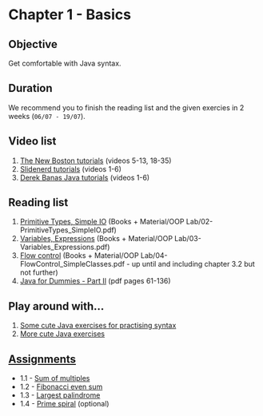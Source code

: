 # Chapter 1 - Basics

## Objective
Get comfortable with Java syntax.

## Duration
We recommend you to finish the reading list and the given exercies in 2 weeks (`06/07 - 19/07`).

## Video list
1. [The New Boston tutorials](https://www.youtube.com/watch?v=gtQJXzi3Yns&index=5&list=PLFE2CE09D83EE3E28) (videos 5-13, 18-35)
2. [Slidenerd tutorials](https://www.youtube.com/watch?v=SSmB_HA0edc&list=PLonJJ3BVjZW6_q8gh7XoLUIhRIyBcYJLP&index=1) (videos 1-6)
3. [Derek Banas Java tutorials](https://www.youtube.com/playlist?list=PLE7E8B7F4856C9B19) (videos 1-6)

## Reading list
1. [Primitive Types, Simple IO](https://github.com/JavaSummer/JavaMainRepo/blob/master/Books%20%2B%20Material/OOP%20Lab/02-PrimitiveTypes_SimpleIO.pdf) (Books + Material/OOP Lab/02-PrimitiveTypes_SimpleIO.pdf)
2. [Variables, Expressions](https://github.com/JavaSummer/JavaMainRepo/blob/master/Books%20%2B%20Material/OOP%20Lab/03-Variables_Expressions.pdf) (Books + Material/OOP Lab/03-Variables_Expressions.pdf)
3. [Flow control](https://github.com/JavaSummer/JavaMainRepo/blob/master/Books%20%2B%20Material/OOP%20Lab/04-FlowControl_SimpleClasses.pdf) (Books + Material/OOP Lab/04-FlowControl_SimpleClasses.pdf - up until and including chapter 3.2 but not further)
4. [Java for Dummies - Part II](http://it-ebooks.info/book/777/) (pdf pages 61-136)

## Play around with...
1. [Some cute Java exercises for practising syntax](http://codingbat.com/java)
2. [More cute Java exercises](http://www.ntu.edu.sg/home/ehchua/programming/java/J2a_BasicsExercises.html#zz-2.)

## [Assignments](https://github.com/JavaSummer/JavaMainRepo/tree/master/Content/Chapter%201%20-%20Basics/Assignments)
- 1.1 - [Sum of multiples](https://github.com/OOP-2015-Sem1/OOP-2015/blob/master/Java/Content/Chapter%201%20-%20Basics/Assignments/Assignment%201.1%20-%20Sum%20of%20multiples.pdf)
- 1.2 - [Fibonacci even sum](https://github.com/OOP-2015-Sem1/OOP-2015/blob/master/Java/Content/Chapter%201%20-%20Basics/Assignments/Assignment%201.2%20-%20Fibonacci%20even%20sum.pdf)
- 1.3 - [Largest palindrome](https://github.com/OOP-2015-Sem1/OOP-2015/blob/master/Java/Content/Chapter%201%20-%20Basics/Assignments/Assignment%201.3%20-%20Largest%20palindrome.pdf)
- 1.4 - [Prime spiral](https://github.com/OOP-2015-Sem1/OOP-2015/blob/master/Java/Content/Chapter%201%20-%20Basics/Assignments/Assignment%201.4%20(optional)%20-%20Prime%20spiral.pdf) (optional)
